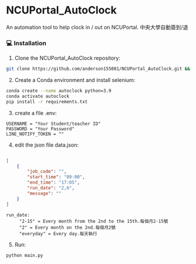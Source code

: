 # NCUPortal_AutoClock
An automation tool to help clock in / out on NCUPortal.
中央大學自動簽到/退

### 💻 Installation

1. Clone the NCUPortal_AutoClock repository:

```sh
git clone https://github.com/anderson155081/NCUPortal_AutoClock.git && cd NCUPortal_AutoClock
```

2. Create a Conda environment and install selenium:

```sh
conda create --name autoclock python=3.9
conda activate autoclock
pip install -r requirements.txt
```
3. create a file .env:

```env
USERNAME = "Your Student/teacher ID"
PASSWORD = "Your Password"
LINE_NOTIFY_TOKEN = "" 
```
4. edit the json file data.json:

```json

[
    {
        "job_code": "",
        "start_time": "09:00",
        "end_time": "17:05",
        "run_date": "2,6",
        "message": ""
    }
]
```
```
run_date:
     "2-15" = Every month from the 2nd to the 15th.每個月2-15號
     "2" = Every month on the 2nd.每個月2號
     "everyday" = Every day.每天執行
```
5. Run:

```sh
python main.py
```
